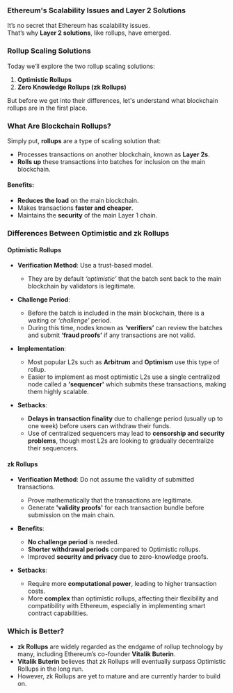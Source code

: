 
### Ethereum's Scalability Issues and Layer 2 Solutions

  

It’s no secret that Ethereum has scalability issues.  
That’s why  **Layer 2 solutions**, like rollups, have emerged.

  

### Rollup Scaling Solutions

  

Today we’ll explore the two rollup scaling solutions:

  

1.  **Optimistic Rollups**
2.  **Zero Knowledge Rollups (zk Rollups)**

  

But before we get into their differences, let's understand what blockchain rollups are in the first place.

  

### What Are Blockchain Rollups?

  

Simply put,  **rollups**  are a type of scaling solution that:

  

-   Processes transactions on another blockchain, known as  **Layer 2s**.
-   **Rolls up**  these transactions into batches for inclusion on the main blockchain.

  

#### Benefits:

  

-   **Reduces the load**  on the main blockchain.
-   Makes transactions  **faster and cheaper**.
-   Maintains the  **security**  of the main Layer 1 chain.

  

### Differences Between Optimistic and zk Rollups

  

#### Optimistic Rollups

  

-   **Verification Method**: Use a trust-based model.
    
    -   They are by default  _‘optimistic’_  that the batch sent back to the main blockchain by validators is legitimate.
-   **Challenge Period**:
    
    -   Before the batch is included in the main blockchain, there is a waiting or  _‘challenge’_  period.
    -   During this time, nodes known as  **‘verifiers’**  can review the batches and submit  **‘fraud proofs’**  if any transactions are not valid.
-   **Implementation**:
    
    -   Most popular L2s such as  **Arbitrum**  and  **Optimism**  use this type of rollup.
    -   Easier to implement as most optimistic L2s use a single centralized node called a  **'sequencer'**  which submits these transactions, making them highly scalable.
-   **Setbacks**:
    
    -   **Delays in transaction finality**  due to challenge period (usually up to one week) before users can withdraw their funds.
    -   Use of centralized sequencers may lead to  **censorship and security problems**, though most L2s are looking to gradually decentralize their sequencers.

  

#### zk Rollups

  

-   **Verification Method**: Do not assume the validity of submitted transactions.
    
    -   Prove mathematically that the transactions are legitimate.
    -   Generate  **'validity proofs'**  for each transaction bundle before submission on the main chain.
-   **Benefits**:
    
    -   **No challenge period**  is needed.
    -   **Shorter withdrawal periods**  compared to Optimistic rollups.
    -   Improved  **security and privacy**  due to zero-knowledge proofs.
-   **Setbacks**:
    
    -   Require more  **computational power**, leading to higher transaction costs.
    -   More  **complex**  than optimistic rollups, affecting their flexibility and compatibility with Ethereum, especially in implementing smart contract capabilities.

  

### Which is Better?

  

-   **zk Rollups**  are widely regarded as the endgame of rollup technology by many, including Ethereum’s co-founder  **Vitalik Buterin**.
-   **Vitalik Buterin**  believes that zk Rollups will eventually surpass Optimistic Rollups in the long run.
-   However, zk Rollups are yet to mature and are currently harder to build on.